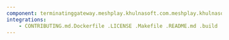 ```yaml
---
component: terminatinggateway.meshplay.khulnasoft.com.meshplay.khulnasoft.schema.json
integrations:
    - CONTRIBUTING.md.Dockerfile .LICENSE .Makefile .README.md .build .consul .go.mod .go.sum .helpers .internal .main.go .output .templates .terminatinggateway.meshplay.khulnasoft.com.meshplay.khulnasoft.schema.json.md .tests
---
```

